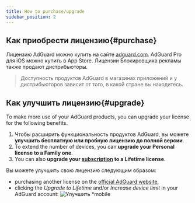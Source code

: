 ```yaml
---
title: How to purchase/upgrade
sidebar_position: 2
---
```


## Как приобрести лицензию{#purchase}

Лицензию AdGuard можно купить на сайте [adguard.com](https://adguard.com/license.html). AdGuard Pro для iOS можно купить в App Store. Лицензии Блокировщика рекламы также продают дистрибьюторы.

> Доступность продуктов AdGuard в магазинах приложений и у дистрибьюторов зависит от того, в какой стране вы находитесь.

## Как улучшить лицензию{#upgrade}

To make more use of your AdGuard products, you can upgrade your license for the following benefits.

1. Чтобы расширить функциональность продуктов AdGuard, вы можете **улучшить бесплатную или пробную лицензию до полной версии**.
2. To extend the number of devices, you can **upgrade your Personal license to a Family one**.
3. You can also **upgrade your [subscription](../what-is) to a Lifetime license**.

Вы можете улучшить свою лицензию следующим образом:
  * purchasing another license on the [official AdGuard website](https://adguard.com),
  * clicking the *Upgrade to Lifetime* and/or *Increase device limit* in your AdGuard account: ![Улучшить *mobile](https://cdn.adtidy.org/content/kb/ad_blocker/general/newaccount-upgrade.png)
